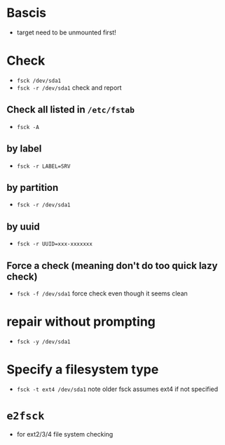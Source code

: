 # Bascis
- target need to be unmounted first!

# Check
- `fsck /dev/sda1`
- `fsck -r /dev/sda1` check and report

## Check all listed in `/etc/fstab`
- `fsck -A`

## by label
- `fsck -r LABEL=SRV`
## by partition
- `fsck -r /dev/sda1`
## by uuid
- `fsck -r UUID=xxx-xxxxxxx`
## Force a check (meaning don't do too quick lazy check)
- `fsck -f /dev/sda1` force check even though it seems clean

# repair without prompting
- `fsck -y /dev/sda1`

# Specify a filesystem type
- `fsck -t ext4 /dev/sda1` note older fsck assumes ext4 if not specified

# `e2fsck`
- for ext2/3/4 file system checking
